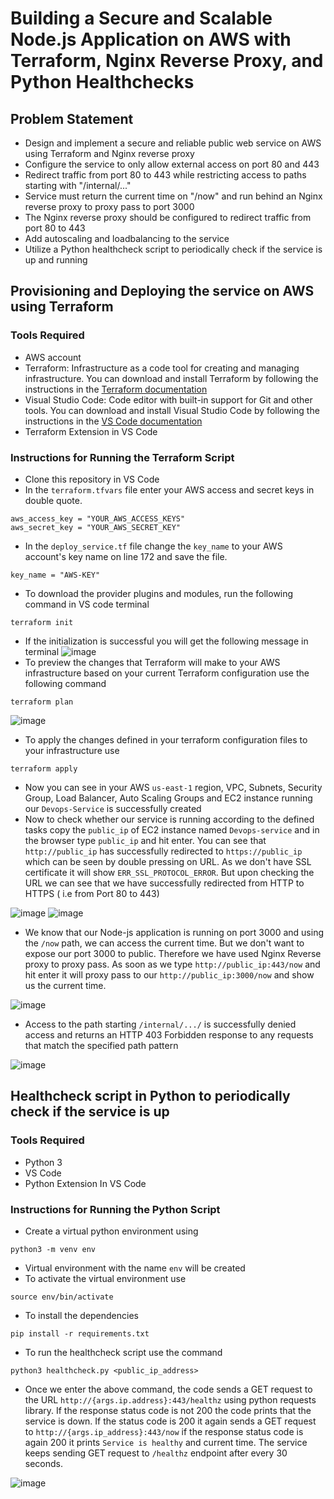 # Building a Secure and Scalable Node.js Application on AWS with Terraform, Nginx Reverse Proxy, and Python Healthchecks

## Problem Statement
- Design and implement a secure and reliable public web service on AWS using Terraform and Nginx reverse proxy
- Configure the service to only allow external access on port 80 and 443
- Redirect traffic from port 80 to 443 while restricting access to paths starting with "/internal/..."
- Service must return the current time on "/now" and run behind an Nginx reverse proxy to proxy pass to port 3000
- The Nginx reverse proxy should be configured to redirect traffic from port 80 to 443
- Add autoscaling and loadbalancing to the service
- Utilize a Python healthcheck script to periodically check if the service is up and running

## Provisioning and Deploying the service on AWS using Terraform

### Tools Required
- AWS account
- Terraform: Infrastructure as a code tool for creating and managing infrastructure. You can download and install Terraform by following the instructions in the [Terraform documentation](https://developer.hashicorp.com/terraform/tutorials/aws-get-started/install-cli)
- Visual Studio Code: Code editor with built-in support for Git and other tools. You can download and install Visual Studio Code by following the instructions in the [VS Code documentation](https://code.visualstudio.com/download)
- Terraform Extension in VS Code

### Instructions for Running the Terraform Script
- Clone this repository in VS Code
- In the `terraform.tfvars` file enter your AWS access and secret keys in double quote.
```
aws_access_key = "YOUR_AWS_ACCESS_KEYS"
aws_secret_key = "YOUR_AWS_SECRET_KEY"
```
- In the `deploy_service.tf` file change the `key_name` to your AWS account's key name on line 172 and save the file.
```
key_name = "AWS-KEY"
```
- To download the provider plugins and modules, run the following command in VS code terminal
```
terraform init 
```
- If the initialization is successful you will get the following message in terminal
![image](https://user-images.githubusercontent.com/56789226/225116381-dab31331-6427-4e46-ae2a-cff34ce6a1f1.png)
- To preview the changes that Terraform will make to your AWS infrastructure based on your current Terraform configuration use the following command
```
terraform plan
```
![image](https://user-images.githubusercontent.com/56789226/225116827-288ad3ef-06ea-451a-b9a7-b5b3c29fa712.png)
- To apply the changes defined in your terraform configuration files to your infrastructure use
```
terraform apply 
```
- Now you can see in your AWS `us-east-1` region, VPC, Subnets, Security Group, Load Balancer, Auto Scaling Groups and EC2 instance running our `Devops-Service` is successfully created
- Now to check whether our service is running according to the defined tasks copy the `public_ip` of EC2 instance named `Devops-service` and in the browser type `public_ip` and hit enter. You can see that `http://public_ip` has successfully redirected to `https://public_ip`  which can be seen by double pressing on URL. As we don't have SSL certificate it will show `ERR_SSL_PROTOCOL_ERROR`. But upon checking the URL we can see that we have successfully redirected from HTTP to HTTPS ( i.e from Port 80 to 443)

![image](https://user-images.githubusercontent.com/56789226/225118147-d1c59caf-a68d-4fcc-b7f7-8cb6108c3172.png)
![image](https://user-images.githubusercontent.com/56789226/225118198-3b704159-0597-486c-a476-dfa1e1a34ffc.png)
- We know that our Node-js application is running on port 3000 and using the `/now` path, we can access the current time. But we don't want to expose our port 3000 to public. Therefore we have used Nginx Reverse proxy to proxy pass. As soon as we type `http://public_ip:443/now` and hit enter it will proxy pass to our `http://public_ip:3000/now` and show us the current time.

![image](https://user-images.githubusercontent.com/56789226/225119843-464fd00b-5940-4859-84e7-340398196375.png)
- Access to the path starting `/internal/.../` is successfully denied access and returns an HTTP 403 Forbidden response to any requests that match the specified path pattern

![image](https://user-images.githubusercontent.com/56789226/225120245-84c94208-6e5b-4a01-be19-85339ace401c.png)

## Healthcheck script in Python to periodically check if the service is up
### Tools Required
- Python 3 
- VS Code
- Python Extension In VS Code

### Instructions for Running the Python Script
- Create a virtual python environment using 
```
python3 -m venv env
```
- Virtual environment with the name `env` will be created
- To activate the virtual environment use
```
source env/bin/activate
```
- To install the dependencies 
```
pip install -r requirements.txt
```
- To run the healthcheck script use the command
```
python3 healthcheck.py <public_ip_address>
```
- Once we enter the above command, the code sends a GET request to the URL `http://{args.ip.address}:443/healthz` using python requests library. If the response status code is not 200 the code prints that the service is down. If the status code is 200 it again sends a GET request to `http://{args.ip_address}:443/now` if the response status code is again 200 it prints `Service is healthy` and current time. The service keeps sending GET request to `/healthz` endpoint after every 30 seconds.

![image](https://user-images.githubusercontent.com/56789226/225127358-63738e96-8518-4b2e-b4e1-ce75e0ab36be.png)





















